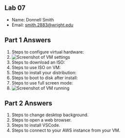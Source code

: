 ## Lab 07

- Name: Donnell Smith
- Email: smith.2883@wright.edu

## Part 1 Answers

1. Steps to configure virtual hardware:
2. ![Screenshot of VM settings](~/git_environment/CEG-2350-LABS/Lab07)
3. Steps to download an ISO:
4. Steps to use ISO on VM:
5. Steps to install your distribution:
6. Steps to boot to disk after install:
7. Steps to use full screen mode:
8. ![Screenshot of VM running](~/git_environment/CEG-2350-LABS/Lab07 'Second 2022-10-20.png')

## Part 2 Answers

1. Steps to change desktop background.
2. Steps to open a web browser.
3. Steps to install VSCode.
4. Steps to connect to your AWS instance from your VM.
